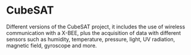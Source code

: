 # CubeSAT
Different versions of the CubeSAT project, it includes the use of wireless communication with a X-BEE, plus the acquisition of data with different sensors such as humidity, temperature, pressure, light, UV radiation, magnetic field, gyroscope and more.
